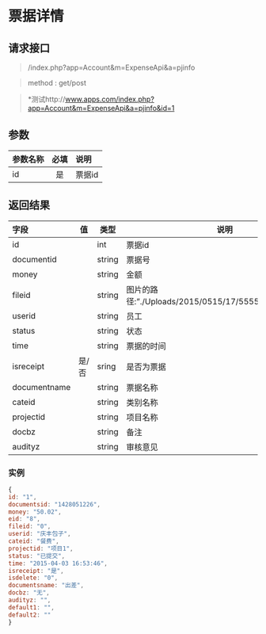 # 票据详情
## 请求接口 

> /index.php?app=Account&m=ExpenseApi&a=pjinfo

>  method : get/post

> *测试http://www.apps.com/index.php?app=Account&m=ExpenseApi&a=pjinfo&id=1
## 参数

| 参数名称      |    必填 | 说明  |
| :-------- | :--------:| :-- |
|id| 是| 票据id |

## 返回结果
|字段 |  值| 类型 | 说明|
|:----|----|----|-----|
|id| |int|票据id|
|documentid||string|票据号|
|money ||string|金额|
|fileid||string|图片的路径:”./Uploads/2015/0515/17/5555bad8752ce.png”|
|userid||string|员工|
|status||string|状态|
|time  ||string|票据的时间|
|isreceipt| 是/否 |sring|是否为票据|
|documentname|  |string|票据名称|
|cateid|  |string|类别名称|
|projectid|  |string|项目名称|
|docbz|  |string|备注|
|audityz|  |string|审核意见|


### 实例

``` javascript
{
id: "1",
documentsid: "1428051226",
money: "50.02",
eid: "8",
fileid: "0",
userid: "庆丰包子",
cateid: "餐费",
projectid: "项目1",
status: "已提交",
time: "2015-04-03 16:53:46",
isreceipt: "是",
isdelete: "0",
documentsname: "出差",
docbz: "无",
audityz: "",
default1: "",
default2: ""
}